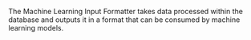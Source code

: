 

The Machine Learning Input Formatter takes data processed within the database and outputs it in a format that can be consumed by machine learning models.